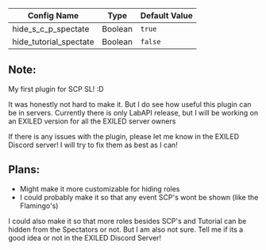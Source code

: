 | Config Name            | Type     | Default Value                                            |
|------------------------|----------|----------------------------------------------------------|
| hide_s_c_p_spectate    | Boolean  | `true`                                                   |
| hide_tutorial_spectate | Boolean  | `false`                                                  |

## Note:
My first plugin for SCP SL! :D

It was honestly not hard to make it. But I do see how useful this plugin can be in servers.
Currently there is only LabAPI release, but I will be working on an EXILED version for all the EXILED server owners

If there is any issues with the plugin, please let me know in the EXILED Discord server! I will try to fix them as best as I can!


## Plans:
- Might make it more customizable for hiding roles
- I could probably make it so that any event SCP's wont be shown (like the Flamingo's)

I could also make it so that more roles besides SCP's and Tutorial can be hidden from the Spectators or not. But I am also not sure. Tell me if its a good idea or not in the EXILED Discord Server!
